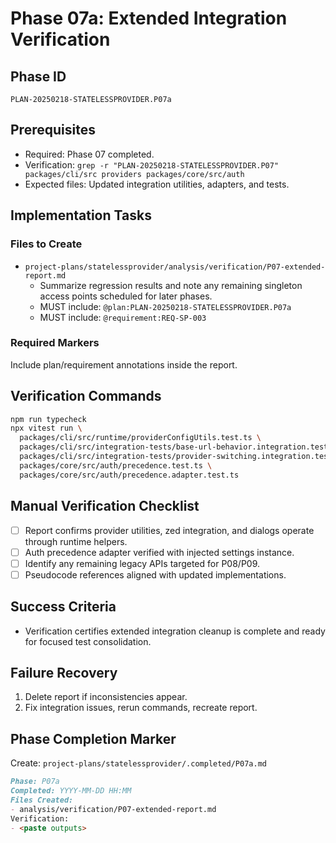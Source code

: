 # Phase 07a: Extended Integration Verification

## Phase ID

`PLAN-20250218-STATELESSPROVIDER.P07a`

## Prerequisites

- Required: Phase 07 completed.
- Verification: `grep -r "PLAN-20250218-STATELESSPROVIDER.P07" packages/cli/src providers packages/core/src/auth`
- Expected files: Updated integration utilities, adapters, and tests.

## Implementation Tasks

### Files to Create

- `project-plans/statelessprovider/analysis/verification/P07-extended-report.md`
  - Summarize regression results and note any remaining singleton access points scheduled for later phases.
  - MUST include: `@plan:PLAN-20250218-STATELESSPROVIDER.P07a`
  - MUST include: `@requirement:REQ-SP-003`

### Required Markers

Include plan/requirement annotations inside the report.

## Verification Commands

```bash
npm run typecheck
npx vitest run \
  packages/cli/src/runtime/providerConfigUtils.test.ts \
  packages/cli/src/integration-tests/base-url-behavior.integration.test.ts \
  packages/cli/src/integration-tests/provider-switching.integration.test.ts \
  packages/core/src/auth/precedence.test.ts \
  packages/core/src/auth/precedence.adapter.test.ts
```

## Manual Verification Checklist

- [ ] Report confirms provider utilities, zed integration, and dialogs operate through runtime helpers.
- [ ] Auth precedence adapter verified with injected settings instance.
- [ ] Identify any remaining legacy APIs targeted for P08/P09.
- [ ] Pseudocode references aligned with updated implementations.

## Success Criteria

- Verification certifies extended integration cleanup is complete and ready for focused test consolidation.

## Failure Recovery

1. Delete report if inconsistencies appear.
2. Fix integration issues, rerun commands, recreate report.

## Phase Completion Marker

Create: `project-plans/statelessprovider/.completed/P07a.md`

```markdown
Phase: P07a
Completed: YYYY-MM-DD HH:MM
Files Created:
- analysis/verification/P07-extended-report.md
Verification:
- <paste outputs>
```

